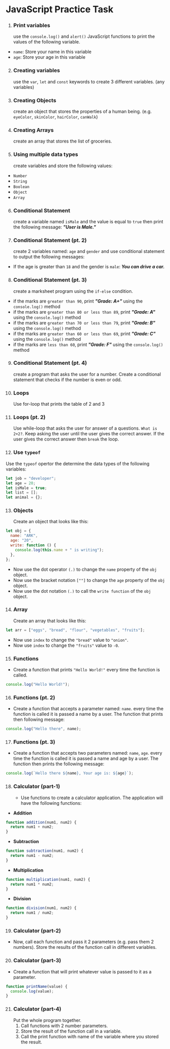 # JavaScript Practice Task

1. ### Print variables
   use the `console.log()` and `alert()` JavaScript functions to print the values of the following variable.

- `name`: Store your name in this variable
- `age`: Store your age in this variable

2. ### Creating variables

   use the `var`, `let` and `const` keywords to create 3 different variables. (any variables)

3. ### Creating Objects

   create an object that stores the properties of a human being. (e.g. `eyeColor`, `skinColor`, `hairColor`, `canWalk`)

4. ### Creating Arrays

   create an array that stores the list of groceries.

5. ### Using multiple data types
   create variables and store the following values:

- `Number`
- `String`
- `Boolean`
- `Object`
- `Array`

6. ### Conditional Statement

   create a variable named `isMale` and the value is equal to `true` then print the following message: **_"User is Male."_**

7. ### Conditional Statement (pt. 2)
   create 2 variables named: `age` and `gender` and use conditional statement to output the following messages:

- If the age is greater than `18` and the gender is `male`: **_You can drive a car._**

8. ### Conditional Statement (pt. 3)
   create a marksheet program using the `if-else` condition.

- if the marks are `greater than 90`, print **_"Grade: A+"_** using the `console.log()` method
- if the marks are `greater than 80 or less than 89`, print **_"Grade: A"_** using the `console.log()` method
- if the marks are `greater than 70 or less than 79`, print **_"Grade: B"_** using the `console.log()` method
- if the marks are `greater than 60 or less than 69`, print **_"Grade: C"_** using the `console.log()` method
- if the marks are `less than 60`, print **_"Grade: F"_** using the `console.log()` method

9. ### Conditional Statement (pt. 4)

   create a program that asks the user for a number. Create a conditional statement that checks if the number is even or odd.

10. ### Loops

    Use for-loop that prints the table of 2 and 3

11. ### Loops (pt. 2)

    Use while-loop that asks the user for answer of a questions. `What is 2+2?`. Keep asking the user until the user gives the correct answer. If the user gives the correct answer then `break` the loop.

12. ### Use `typeof`

Use the `typeof` opertor the determine the data types of the following variables:

```javascript
let job = "developer";
let age = 20;
let isMale = true;
let list = [];
let animal = {};
```

13. ### Objects
    Create an object that looks like this:

```javascript
let obj = {
  name: "ARK",
  age: "20",
  write: function () {
    console.log(this.name + " is writing");
  },
};
```

- Now use the dot operator `(.)` to change the `name` property of the `obj` object.
- Now use the bracket notation `[""]` to change the `age` property of the `obj` object.
- Now use the dot notation `(.)` to call the `write function` of the `obj` object.

14. ### Array
    Create an array that looks like this:

```javascript
let arr = ["eggs", "bread", "flour", "vegetables", "fruits"];
```

- Now use `index` to change the `"bread"` value to `"onion"`.
- Now use `index` to change the `"fruits"` value to `-0`.

15. ### Functions

- Create a function that prints `"Hello World!"` every time the function is called.

```javascript
console.log("Hello World!");
```

16. ### Functions (pt. 2)

- Create a function that accepts a parameter named: `name`. every time the function is called it is passed a name by a user. The function that prints then following message:

```javascript
console.log("Hello there", name);
```

17. ### Functions (pt. 3)

- Create a function that accepts two parameters named: `name`, `age`. every time the function is called it is passed a name and age by a user. The function then prints the following message:

```javascript
console.log(`Hello there ${name}, Your age is: ${age}`);
```

18. ### Calculator (part-1)
    - Use functions to create a calculator application. The application will have the following functions:

- **Addition**

```javascript
function addition(num1, num2) {
  return num1 + num2;
}
```

- **Subtraction**

```javascript
function subtraction(num1, num2) {
  return num1 - num2;
}
```

- **Multiplication**

```javascript
function multiplication(num1, num2) {
  return num1 * num2;
}
```

- **Division**

```javascript
function division(num1, num2) {
  return num1 / num2;
}
```

19. ### Calculator (part-2)

- Now, call each function and pass it 2 parameters (e.g. pass them 2 numbers). Store the results of the function call in different variables.

20. ### Calculator (part-3)

- Create a function that will print whatever value is passed to it as a parameter.

```javascript
function printName(value) {
  console.log(value);
}
```

21. ### Calculator (part-4)
    Put the whole program together.
      1. Call functions with 2 number parameters.
      1. Store the result of the function call in a variable.
      1. Call the print function with name of the variable where you stored the result.
